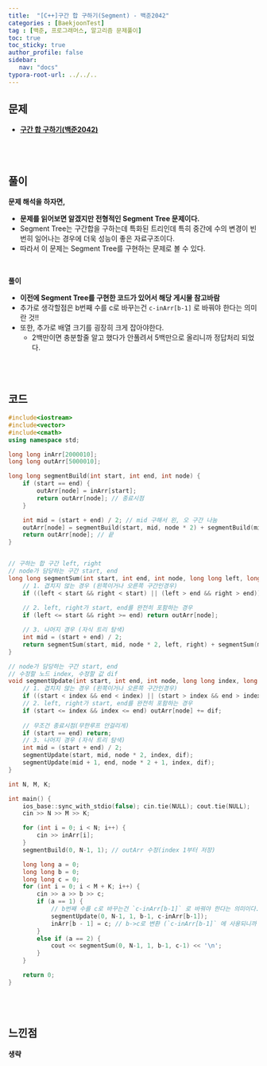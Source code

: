 ```yaml
---
title:  "[C++]구간 합 구하기(Segment) - 백준2042"
categories : [BaekjoonTest]
tag : [백준, 프로그래머스, 알고리즘 문제풀이]
toc: true
toc_sticky: true
author_profile: false
sidebar:
   nav: "docs"
typora-root-url: ../../..
---
```




## 문제

* **[구간 합 구하기(백준2042)](https://www.acmicpc.net/problem/2042)**

<br><br>

## 풀이

**문제 해석을 하자면,**

* **문제를 읽어보면 알겠지만 전형적인 Segment Tree 문제이다.**
* Segment Tree는 구간합을 구하는데 특화된 트리인데 특히 중간에 수의 변경이 빈번히 일어나는 경우에 더욱 성능이 좋은 자료구조이다.
* 따라서 이 문제는 Segment Tree를 구현하는 문제로 볼 수 있다.

<br>

**풀이**

* **이전에 Segment Tree를 구현한 코드가 있어서 해당 게시물 참고바람**
* 추가로 생각할점은 b번째 수를 c로 바꾸는건 `c-inArr[b-1]` 로 바꿔야 한다는 의미란 것!!
* 또한, 추가로 배열 크기를 굉장히 크게 잡아야한다.
   * 2백만이면 충분할줄 알고 했다가 안풀려서 5백만으로 올리니까 정답처리 되었다.


<br><br>

## 코드

```c++
#include<iostream>
#include<vector>
#include<cmath>
using namespace std;

long long inArr[2000010];
long long outArr[5000010];

long long segmentBuild(int start, int end, int node) {
	if (start == end) {
		outArr[node] = inArr[start];
		return outArr[node]; // 종료시점
	}

	int mid = (start + end) / 2; // mid 구해서 왼, 오 구간 나눔
	outArr[node] = segmentBuild(start, mid, node * 2) + segmentBuild(mid + 1, end, node * 2 + 1);
	return outArr[node]; // 끝
}


// 구하는 합 구간 left, right
// node가 담당하는 구간 start, end
long long segmentSum(int start, int end, int node, long long left, long long right) {
	// 1. 겹치지 않는 경우 (왼쪽이거나 오른쪽 구간인경우)
	if ((left < start && right < start) || (left > end && right > end)) return 0;
	
	// 2. left, right가 start, end를 완전히 포함하는 경우
	if (left <= start && right >= end) return outArr[node];

	// 3. 나머지 경우 (자식 트리 탐색)
	int mid = (start + end) / 2;
	return segmentSum(start, mid, node * 2, left, right) + segmentSum(mid + 1, end, node * 2 + 1, left, right);
}

// node가 담당하는 구간 start, end
// 수정할 노드 index, 수정할 값 dif
void segmentUpdate(int start, int end, int node, long long index, long long dif) {
	// 1. 겹치지 않는 경우 (왼쪽이거나 오른쪽 구간인경우)
	if ((start < index && end < index) || (start > index && end > index)) return;
	// 2. left, right가 start, end를 완전히 포함하는 경우
	if (start <= index && index <= end) outArr[node] += dif;
	
	// 무조건 종료시점(무한루프 안걸리게)
	if (start == end) return;
	// 3. 나머지 경우 (자식 트리 탐색)
	int mid = (start + end) / 2;
	segmentUpdate(start, mid, node * 2, index, dif);
	segmentUpdate(mid + 1, end, node * 2 + 1, index, dif);
}

int N, M, K;

int main() {
	ios_base::sync_with_stdio(false); cin.tie(NULL); cout.tie(NULL);
	cin >> N >> M >> K;

	for (int i = 0; i < N; i++) {
		cin >> inArr[i];
	}
	segmentBuild(0, N-1, 1); // outArr 수정(index 1부터 저장)

	long long a = 0;
	long long b = 0;
	long long c = 0;
	for (int i = 0; i < M + K; i++) {
		cin >> a >> b >> c;
		if (a == 1) {
			// b번째 수를 c로 바꾸는건 `c-inArr[b-1]` 로 바꿔야 한다는 의미이다.
			segmentUpdate(0, N-1, 1, b-1, c-inArr[b-1]);
			inArr[b - 1] = c; // b->c로 변환 (`c-inArr[b-1]` 에 사용되니까 바꿔줘야함)
		}
		else if (a == 2) {
			cout << segmentSum(0, N-1, 1, b-1, c-1) << '\n';
		}
	}

	return 0;
}
```

<br><br>

## 느낀점

**생략**
